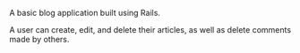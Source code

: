 A basic blog application built using Rails. 

A user can create, edit, and delete their articles, as well as delete comments made by others.

